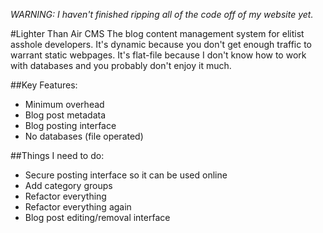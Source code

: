 _WARNING: I haven't finished ripping all of the code off of my website yet._

#Lighter Than Air CMS
The blog content management system for elitist asshole developers.
It's dynamic because you don't get enough traffic to warrant static webpages.
It's flat-file because I don't know how to work with databases and you probably don't enjoy it much.

##Key Features:
 * Minimum overhead
 * Blog post metadata
 * Blog posting interface
 * No databases (file operated)

##Things I need to do:
 * Secure posting interface so it can be used online
 * Add category groups
 * Refactor everything
 * Refactor everything again
 * Blog post editing/removal interface